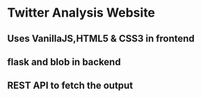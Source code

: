# Twitter Analysis Website

## Uses VanillaJS,HTML5 & CSS3 in frontend

## flask and blob in backend

## REST API to fetch the output
